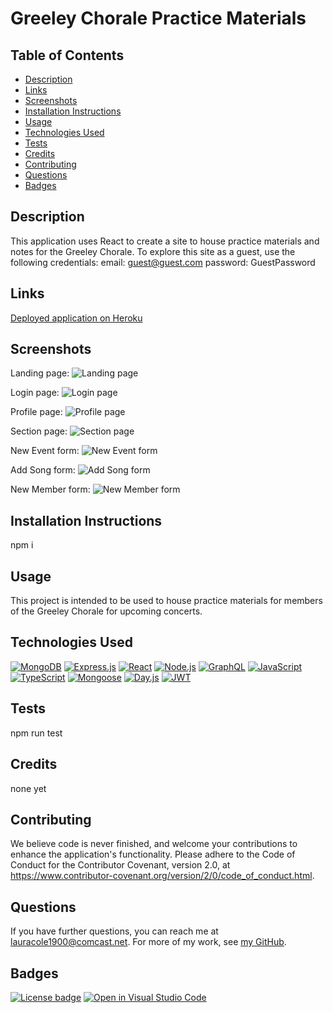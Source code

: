 # Greeley Chorale Practice Materials

## Table of Contents

* [Description](#description)
* [Links](#links)
* [Screenshots](#screenshots)
* [Installation Instructions](#installation-instructions)
* [Usage](#usage)
* [Technologies Used](#technologies-used)
* [Tests](#tests)
* [Credits](#credits)
* [Contributing](#contributing)
* [Questions](#questions)
* [Badges](#badges)

## Description

This application uses React to create a site to house practice materials and notes for the Greeley Chorale. To explore this site as a guest, use the following credentials:
email: guest@guest.com
password: GuestPassword

## Links

[Deployed application on Heroku](https://gcpm.herokuapp.com/)

## Screenshots

Landing page:
![Landing page](assets/gcpm-landing-page-screenshot.png)

Login page:
![Login page](assets/gcpm-login-screenshot.png)

Profile page:
![Profile page](assets/gcpm-profile-page-screenshot.png)

Section page:
![Section page](assets/gcpm-section-page-screenshot.png)

New Event form:
![New Event form](assets/gcpm-new-event-form-screenshot.png)

Add Song form:
![Add Song form](assets/gcpm-add-song-form-screenshot.png)

New Member form:
![New Member form](assets/gcpm-new-member-form-screenshot.png)

## Installation Instructions

npm i

## Usage

This project is intended to be used to house practice materials for members of the Greeley Chorale for upcoming concerts.

## Technologies Used

[![MongoDB](https://img.shields.io/badge/built%20with-MongoDB-4db33d)](https://www.mongodb.com/) [![Express.js](https://img.shields.io/badge/built%20with-Express.js-303030)](https://expressjs.com/) [![React](https://img.shields.io/badge/built%20with-React-61dbfb)](https://reactjs.org/) [![Node.js](https://img.shields.io/badge/built%20with-Node.js-3c873a)](https://nodejs.org/en/) [![GraphQL](https://img.shields.io/badge/built%20with-GraphQL-c00095)](https://graphql.org/) [![JavaScript](https://img.shields.io/badge/built%20with-JavaScript-f0db4f)](https://developer.mozilla.org/en-US/docs/Web/JavaScript) [![TypeScript](https://img.shields.io/badge/built%20with-TypeScript-007acc)](https://www.typescriptlang.org/) [![Mongoose](https://img.shields.io/badge/built%20with-Mongoose-880000)](https://mongoosejs.com/) [![Day.js](https://img.shields.io/badge/built%20with-Day.js-dd6655)](https://day.js.org/) [![JWT](https://img.shields.io/badge/built%20with-JWT-d63aff)](https://jwt.io/)

## Tests

npm run test

## Credits

none yet

## Contributing

We believe code is never finished, and welcome your contributions to enhance the application's functionality. Please adhere to the Code of Conduct for the Contributor Covenant, version 2.0, at https://www.contributor-covenant.org/version/2/0/code_of_conduct.html.

## Questions

If you have further questions, you can reach me at lauracole1900@comcast.net. For more of my work, see [my GitHub](https://github.com/LauraCole1900).

## Badges

[![License badge](https://img.shields.io/badge/license-MIT-971316)](./LICENSE) [![Open in Visual Studio Code](https://open.vscode.dev/badges/open-in-vscode.svg)](https://open.vscode.dev/LauraCole1900/chorale-practice-site)